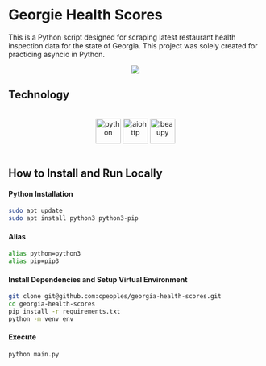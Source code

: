 # Georgie Health Scores

This is a Python script designed for scraping latest restaurant health inspection data for the state of Georgia. This project was solely created for practicing asyncio in Python.

<center><img src="https://upload.wikimedia.org/wikipedia/commons/c/cb/Georgia_peach_logo.svg"></center>

## Technology

<center><div style="display: inline_block"><br/>
<img align="center" alt="python" height="50" width="50" src="https://upload.wikimedia.org/wikipedia/commons/c/c3/Python-logo-notext.svg" />
<img align="center" alt="aiohttp" height="50" width="50" src="https://docs.aiohttp.org/en/stable/_static/aiohttp-plain.svg" />
<img align="center" alt="beaupy" height="50" src="https://user-images.githubusercontent.com/47027005/185082011-cb588f57-d38f-42d8-8312-3981ae1bc479.png" />
</center>

<br/>

## How to Install and Run Locally

#### Python Installation

```bash
sudo apt update
sudo apt install python3 python3-pip
```

#### Alias

```bash
alias python=python3
alias pip=pip3
```

#### Install Dependencies and Setup Virtual Environment

```bash
git clone git@github.com:cpeoples/georgia-health-scores.git
cd georgia-health-scores
pip install -r requirements.txt
python -m venv env
```

#### Execute

```bash
python main.py
```
